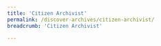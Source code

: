 ```yaml
---
title: 'Citizen Archivist'
permalink: /discover-archives/citizen-archivist/
breadcrumb: 'Citizen Archivist'

---
```


